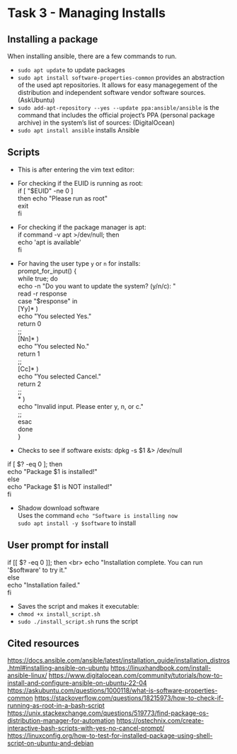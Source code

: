 # Task 3 - Managing Installs

## Installing a package

When installing ansible, there are a few commands to run.
- `sudo apt update` to update packages
- `sudo apt install software-properties-common` provides an abstraction of the used apt repositories. It allows for easy managegement of the distribution and independent software vendor software sources. (AskUbuntu)
- `sudo add-apt-repository --yes --update ppa:ansible/ansible` is the command that includes the official project’s PPA (personal package archive) in the system’s list of sources: (DigitalOcean)
- `sudo apt install ansible` installs Ansible

## Scripts

- This is after entering the vim text editor:

- For checking if the EUID is running as root: <br>
if [ "$EUID" -ne 0 ] <br>
  then echo "Please run as root"<br>
  exit <br>
fi <br>

- For checking if the package manager is apt: <br>
if command -v apt >/dev/null; then <br>
    echo 'apt is available' <br>
fi <br>

- For having the user type `y` or `n` for installs: <br>
prompt_for_input() { <br>
    while true; do <br>
        echo -n "Do you want to update the system? (y/n/c): " <br>
        read -r response <br>
        case "$response" in <br>
            [Yy]* ) <br>
                echo "You selected Yes." <br>
                return 0 <br>
                ;; <br>
            [Nn]* ) <br>
                echo "You selected No." <br>
                return 1 <br>
                ;; <br>
            [Cc]* ) <br>
                echo "You selected Cancel." <br>
                return 2 <br>
                ;; <br>
            * ) <br>
                echo "Invalid input. Please enter y, n, or c." <br>
                ;; <br>
        esac <br>
    done <br>
} <br>

- Checks to see if software exists:
dpkg -s $1 &> /dev/null <br>

if [ $? -eq 0 ]; then <br>
    echo "Package $1 is installed!" <br>
else <br>
    echo "Package $1 is NOT installed!" <br>
fi <br>

- Shadow download software <br>
Uses the command `echo "Software is installing now` <br>
`sudo apt install -y $software` to install <br>

## User prompt for install
if [[ $? -eq 0 ]]; then <br>
  echo "Installation complete. You can run '$software' to try it." <br>
else <br>
  echo "Installation failed." <br>
fi <br>

- Saves the script and makes it executable:
- `chmod +x install_script.sh`
- `sudo ./install_script.sh` runs the script
## Cited resources

https://docs.ansible.com/ansible/latest/installation_guide/installation_distros.html#installing-ansible-on-ubuntu
https://linuxhandbook.com/install-ansible-linux/
https://www.digitalocean.com/community/tutorials/how-to-install-and-configure-ansible-on-ubuntu-22-04
https://askubuntu.com/questions/1000118/what-is-software-properties-common
https://stackoverflow.com/questions/18215973/how-to-check-if-running-as-root-in-a-bash-script
https://unix.stackexchange.com/questions/519773/find-package-os-distribution-manager-for-automation
https://ostechnix.com/create-interactive-bash-scripts-with-yes-no-cancel-prompt/
https://linuxconfig.org/how-to-test-for-installed-package-using-shell-script-on-ubuntu-and-debian
